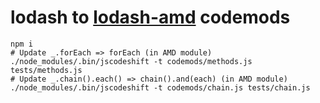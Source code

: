 # lodash to [lodash-amd](https://github.com/lodash/lodash-amd) codemods

```
npm i
# Update _.forEach => forEach (in AMD module)
./node_modules/.bin/jscodeshift -t codemods/methods.js tests/methods.js
# Update _.chain().each() => chain().and(each) (in AMD module)
./node_modules/.bin/jscodeshift -t codemods/chain.js tests/chain.js
```
